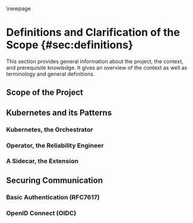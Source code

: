\newpage

# Definitions and Clarification of the Scope {#sec:definitions}

This section provides general information about the project, the context, and prerequisite knowledge. It gives an overview of the context as well as terminology and general definitions.

## Scope of the Project

## Kubernetes and its Patterns

### Kubernetes, the Orchestrator

### Operator, the Reliability Engineer

### A Sidecar, the Extension

## Securing Communication

### Basic Authentication (RFC7617)

### OpenID Connect (OIDC)
